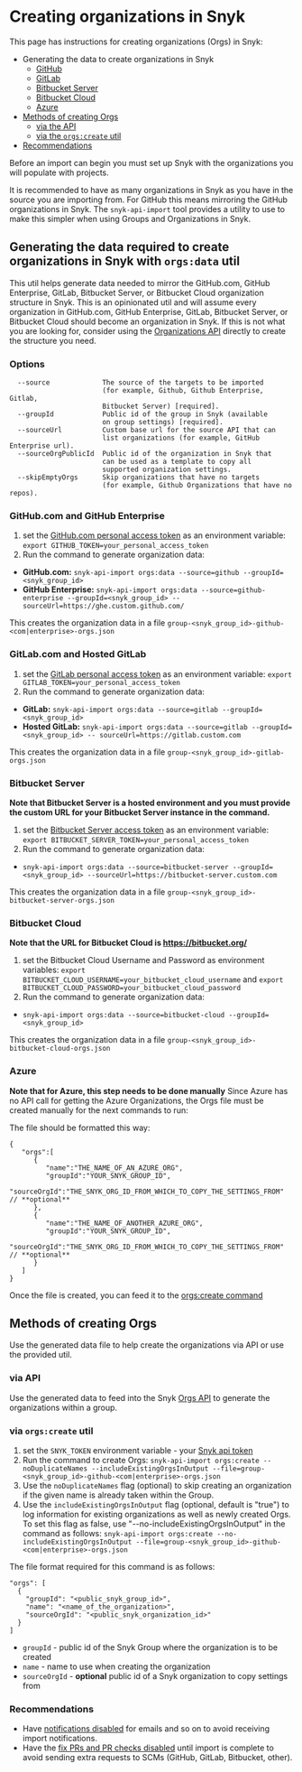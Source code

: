# Creating organizations in Snyk

This page has instructions for creating organizations (Orgs) in Snyk:

* Generating the data to create organizations in Snyk
  * [GitHub](creating-organizations-in-snyk.md#github.com-github-enterprise)
  * [GitLab](creating-organizations-in-snyk.md#gitlab.com-hosted-gitlab)
  * [Bitbucket Server](creating-organizations-in-snyk.md#bitbucket-server)
  * [Bitbucket Cloud](creating-organizations-in-snyk.md#bitbucket-cloud)
  * [Azure](creating-organizations-in-snyk.md#azure)
* [Methods of creating Orgs](creating-organizations-in-snyk.md#methods-of-creating-orgs)
  * [via the API](creating-organizations-in-snyk.md#via-api)
  * [via the `orgs:create` util](creating-organizations-in-snyk.md#via-orgs-create-util)
* [Recommendations](creating-organizations-in-snyk.md#recommendations)

Before an import can begin you must set up Snyk with the organizations you will populate with projects.

It is recommended to have as many organizations in Snyk as you have in the source you are importing from. For GitHub this means mirroring the GitHub organizations in Snyk. The `snyk-api-import` tool provides a utility to use to make this simpler when using Groups and Organizations in Snyk.

## Generating the data required to create organizations in Snyk with `orgs:data` util

This util helps generate data needed to mirror the GitHub.com, GitHub Enterprise, GitLab, Bitbucket Server, or Bitbucket Cloud organization structure in Snyk. This is an opinionated util and will assume every organization in GitHub.com, GitHub Enterprise, GitLab, Bitbucket Server, or Bitbucket Cloud should become an organization in Snyk. If this is not what you are looking for, consider using the [Organizations API](https://snyk.docs.apiary.io/#reference/organizations/create-organization/create-a-new-organization) directly to create the structure you need.

### Options

```
  --source             The source of the targets to be imported
                       (for example, Github, Github Enterprise, Gitlab,
                       Bitbucket Server) [required].
  --groupId            Public id of the group in Snyk (available
                       on group settings) [required].
  --sourceUrl          Custom base url for the source API that can
                       list organizations (for example, GitHub Enterprise url).
  --sourceOrgPublicId  Public id of the organization in Snyk that
                       can be used as a template to copy all
                       supported organization settings.
  --skipEmptyOrgs      Skip organizations that have no targets 
                       (for example, Github Organizations that have no repos).
```

### GitHub.com and GitHub Enterprise

1. set the [GitHub.com personal access token](https://docs.github.com/en/free-pro-team@latest/github/authenticating-to-github/creating-a-personal-access-token) as an environment variable: `export GITHUB_TOKEN=your_personal_access_token`
2. Run the command to generate organization data:

* **GitHub.com:** `snyk-api-import orgs:data --source=github --groupId=<snyk_group_id>`
* **GitHub Enterprise:** `snyk-api-import orgs:data --source=github-enterprise --groupId=<snyk_group_id> -- sourceUrl=https://ghe.custom.github.com/`

This creates the organization data in a file `group-<snyk_group_id>-github-<com|enterprise>-orgs.json`

### GitLab.com and Hosted GitLab

1. set the [GitLab personal access token](https://docs.gitlab.com/ee/user/profile/personal\_access\_tokens.html) as an environment variable: `export GITLAB_TOKEN=your_personal_access_token`
2. Run the command to generate organization data:

* **GitLab:** `snyk-api-import orgs:data --source=gitlab --groupId=<snyk_group_id>`
* **Hosted GitLab:** `snyk-api-import orgs:data --source=gitlab --groupId=<snyk_group_id> -- sourceUrl=https://gitlab.custom.com`

This creates the organization data in a file `group-<snyk_group_id>-gitlab-orgs.json`

### Bitbucket Server

**Note that Bitbucket Server is a hosted environment and you must provide the custom URL for your Bitbucket Server instance in the command.**

1. set the [Bitbucket Server access token](https://www.jetbrains.com/help/youtrack/standalone/integration-with-bitbucket-server.html#enable-youtrack-integration-bbserver) as an environment variable: `export BITBUCKET_SERVER_TOKEN=your_personal_access_token`
2. Run the command to generate organization data:

* `snyk-api-import orgs:data --source=bitbucket-server --groupId=<snyk_group_id> --sourceUrl=https://bitbucket-server.custom.com`

This creates the organization data in a file `group-<snyk_group_id>-bitbucket-server-orgs.json`

### Bitbucket Cloud

**Note that the URL for Bitbucket Cloud is https://bitbucket.org/**

1. set the Bitbucket Cloud Username and Password as environment variables: `export BITBUCKET_CLOUD_USERNAME=your_bitbucket_cloud_username` and `export BITBUCKET_CLOUD_PASSWORD=your_bitbucket_cloud_password`
2. Run the command to generate organization data:

* `snyk-api-import orgs:data --source=bitbucket-cloud --groupId=<snyk_group_id>`

This creates the organization data in a file `group-<snyk_group_id>-bitbucket-cloud-orgs.json`

### Azure

**Note that for Azure, this step needs to be done manually** Since Azure has no API call for getting the Azure Organizations, the Orgs file must be created manually for the next commands to run:

The file should be formatted this way:

```
{
   "orgs":[
      {
         "name":"THE_NAME_OF_AN_AZURE_ORG",
         "groupId":"YOUR_SNYK_GROUP_ID",
         "sourceOrgId":"THE_SNYK_ORG_ID_FROM_WHICH_TO_COPY_THE_SETTINGS_FROM"   // **optional**
      },
      {
         "name":"THE_NAME_OF_ANOTHER_AZURE_ORG",
         "groupId":"YOUR_SNYK_GROUP_ID",
         "sourceOrgId":"THE_SNYK_ORG_ID_FROM_WHICH_TO_COPY_THE_SETTINGS_FROM"  // **optional**
      }
   ]
}
```

Once the file is created, you can feed it to the [orgs:create command](https://github.com/snyk/snyk-api-import/blob/0e5162d29dec7f1d5acde247cc8da0553871db3f/docs/orgs.md#creating-organizations-in-snyk-1)

## Methods of creating Orgs

Use the generated data file to help create the organizations via API or use the provided util.

### via API

Use the generated data to feed into the Snyk [Orgs API](https://snyk.docs.apiary.io/#reference/groups/organizations-in-a-group/create-a-new-organization-in-a-group) to generate the organizations within a group.

### via `orgs:create` util

1. set the `SNYK_TOKEN` environment variable - your [Snyk api token](https://app.snyk.io/account)
2. Run the command to create Orgs: `snyk-api-import orgs:create --noDuplicateNames --includeExistingOrgsInOutput --file=group-<snyk_group_id>-github-<com|enterprise>-orgs.json`
3. Use the `noDuplicateNames` flag (optional) to skip creating an organization if the given name is already taken within the Group.
4. Use the `includeExistingOrgsInOutput` flag (optional, default is "true") to log information for existing organizations as well as newly created Orgs. To set this flag as false, use "--no-includeExistingOrgsInOutput" in the command as follows: `snyk-api-import orgs:create --no-includeExistingOrgsInOutput --file=group-<snyk_group_id>-github-<com|enterprise>-orgs.json`

The file format required for this command is as follows:

```
"orgs": [
  {
    "groupId": "<public_snyk_group_id>",
    "name": "<name_of_the_organization>",
    "sourceOrgId": "<public_snyk_organization_id>"
  }
]
```

* `groupId` - public id of the Snyk Group where the organization is to be created
* `name` - name to use when creating the organization
* `sourceOrgId` - **optional** public id of a Snyk organization to copy settings from

### Recommendations

* Have [notifications disabled](https://snyk.docs.apiary.io/#reference/organizations/notification-settings/set-notification-settings) for emails and so on to avoid receiving import notifications.
* Have the [fix PRs and PR checks disabled](https://snyk.docs.apiary.io/#reference/integrations/integration-settings/update) until import is complete to avoid sending extra requests to SCMs (GitHub, GitLab, Bitbucket, other).
